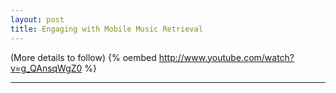 ```yaml
---
layout: post
title: Engaging with Mobile Music Retrieval
---
```


(More details to follow)
{% oembed http://www.youtube.com/watch?v=g_QAnsqWgZ0 %}

------

